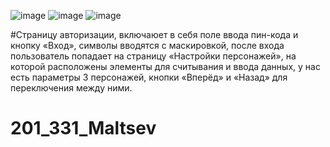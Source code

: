 ![image](https://github.com/userartem2002/201_331_Maltsev/assets/96133767/11978912-86e0-4627-91f2-58802878abe6)
![image](https://github.com/userartem2002/201_331_Maltsev/assets/96133767/383ee907-429e-438b-b057-e540950e756e)
![image](https://github.com/userartem2002/201_331_Maltsev/assets/96133767/3610f00c-114b-4b9a-ab1c-118a4f5c39cd)


#Страницу авторизации, включаюет в себя поле ввода пин-кода и кнопку «Вход», символы вводятся с маскировкой, после входа пользователь попадает на страницу «Настройки персонажей», на которой
расположены элементы для считывания и ввода данных, у нас есть параметры 3 персонажей, кнопки «Вперёд» и «Назад» для переключения между ними.


# 201_331_Maltsev
